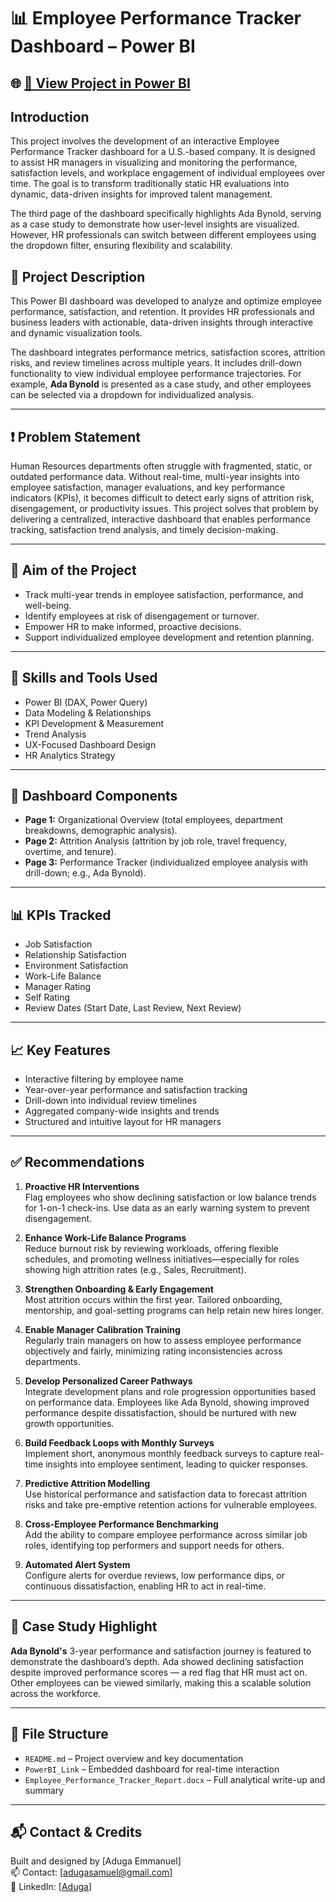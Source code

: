 # 📊 Employee Performance Tracker Dashboard – Power BI

## 🌐 [🔗 View Project in Power BI](https://app.powerbi.com/view?r=eyJrIjoiM2RlNWQyMzktNTY1OC00ODEwLTgwM2EtYzc4ZjJkYTdmNzU5IiwidCI6ImRmODY3OWNkLWE4MGUtNDVkOC05OWFjLWM4M2VkN2ZmOTVhMCJ9&pageName=ReportSection)
## Introduction
This project involves the development of an interactive Employee Performance Tracker dashboard for a U.S.-based company. It is designed to assist HR managers in visualizing and monitoring the performance, satisfaction levels, and workplace engagement of individual employees over time. The goal is to transform traditionally static HR evaluations into dynamic, data-driven insights for improved talent management.

The third page of the dashboard specifically highlights Ada Bynold, serving as a case study to demonstrate how user-level insights are visualized. However, HR professionals can switch between different employees using the dropdown filter, ensuring flexibility and scalability.
## 🧾 Project Description
This Power BI dashboard was developed to analyze and optimize employee performance, satisfaction, and retention. It provides HR professionals and business leaders with actionable, data-driven insights through interactive and dynamic visualization tools.

The dashboard integrates performance metrics, satisfaction scores, attrition risks, and review timelines across multiple years. It includes drill-down functionality to view individual employee performance trajectories. For example, **Ada Bynold** is presented as a case study, and other employees can be selected via a dropdown for individualized analysis.

---

## ❗ Problem Statement
Human Resources departments often struggle with fragmented, static, or outdated performance data. Without real-time, multi-year insights into employee satisfaction, manager evaluations, and key performance indicators (KPIs), it becomes difficult to detect early signs of attrition risk, disengagement, or productivity issues. This project solves that problem by delivering a centralized, interactive dashboard that enables performance tracking, satisfaction trend analysis, and timely decision-making.

---

## 🎯 Aim of the Project
- Track multi-year trends in employee satisfaction, performance, and well-being.
- Identify employees at risk of disengagement or turnover.
- Empower HR to make informed, proactive decisions.
- Support individualized employee development and retention planning.

---

## 🧠 Skills and Tools Used
- Power BI (DAX, Power Query)
- Data Modeling & Relationships
- KPI Development & Measurement
- Trend Analysis
- UX-Focused Dashboard Design
- HR Analytics Strategy

---

## 🧩 Dashboard Components
- **Page 1:** Organizational Overview (total employees, department breakdowns, demographic analysis).
- **Page 2:** Attrition Analysis (attrition by job role, travel frequency, overtime, and tenure).
- **Page 3:** Performance Tracker (individualized employee analysis with drill-down; e.g., Ada Bynold).

---

## 📊 KPIs Tracked
- Job Satisfaction  
- Relationship Satisfaction  
- Environment Satisfaction  
- Work-Life Balance  
- Manager Rating  
- Self Rating  
- Review Dates (Start Date, Last Review, Next Review)

---

## 📈 Key Features
- Interactive filtering by employee name
- Year-over-year performance and satisfaction tracking
- Drill-down into individual review timelines
- Aggregated company-wide insights and trends
- Structured and intuitive layout for HR managers

---

## ✅ Recommendations

1. **Proactive HR Interventions**  
   Flag employees who show declining satisfaction or low balance trends for 1-on-1 check-ins. Use data as an early warning system to prevent disengagement.

2. **Enhance Work-Life Balance Programs**  
   Reduce burnout risk by reviewing workloads, offering flexible schedules, and promoting wellness initiatives—especially for roles showing high attrition rates (e.g., Sales, Recruitment).

3. **Strengthen Onboarding & Early Engagement**  
   Most attrition occurs within the first year. Tailored onboarding, mentorship, and goal-setting programs can help retain new hires longer.

4. **Enable Manager Calibration Training**  
   Regularly train managers on how to assess employee performance objectively and fairly, minimizing rating inconsistencies across departments.

5. **Develop Personalized Career Pathways**  
   Integrate development plans and role progression opportunities based on performance data. Employees like Ada Bynold, showing improved performance despite dissatisfaction, should be nurtured with new growth opportunities.

6. **Build Feedback Loops with Monthly Surveys**  
   Implement short, anonymous monthly feedback surveys to capture real-time insights into employee sentiment, leading to quicker responses.

7. **Predictive Attrition Modelling**  
   Use historical performance and satisfaction data to forecast attrition risks and take pre-emptive retention actions for vulnerable employees.

8. **Cross-Employee Performance Benchmarking**  
   Add the ability to compare employee performance across similar job roles, identifying top performers and support needs for others.

9. **Automated Alert System**  
   Configure alerts for overdue reviews, low performance dips, or continuous dissatisfaction, enabling HR to act in real-time.

---

## 📌 Case Study Highlight
**Ada Bynold's** 3-year performance and satisfaction journey is featured to demonstrate the dashboard’s depth. Ada showed declining satisfaction despite improved performance scores — a red flag that HR must act on. Other employees can be viewed similarly, making this a scalable solution across the workforce.

---

## 📂 File Structure
- `README.md` – Project overview and key documentation
- `PowerBI_Link` – Embedded dashboard for real-time interaction
- `Employee_Performance_Tracker_Report.docx` – Full analytical write-up and summary

---

## 📬 Contact & Credits
Built and designed by [Aduga Emmanuel]  
📫 Contact: [adugasamuel@gmail.com]  
🔗 LinkedIn: [[Aduga](https://www.linkedin.com/in/aduga-emmanuel-170396132/)]  
